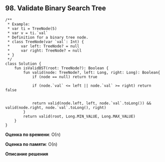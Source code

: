 ## 98. Validate Binary Search Tree


```
/**
 * Example:
 * var ti = TreeNode(5)
 * var v = ti.`val`
 * Definition for a binary tree node.
 * class TreeNode(var `val`: Int) {
 *     var left: TreeNode? = null
 *     var right: TreeNode? = null
 * }
 */
class Solution {
    fun isValidBST(root: TreeNode?): Boolean {
        fun valid(node: TreeNode?, left: Long, right: Long): Boolean{
            if (node == null) return true

            if (node.`val` <= left || node.`val` >= right) return false


            return valid(node.left, left, node.`val`.toLong()) && valid(node.right, node.`val`.toLong(), right)
        }
        return valid(root, Long.MIN_VALUE, Long.MAX_VALUE)
    }
}

```

**Оценка по времени**: О(n)


**Оценка по памяти**: О(n)


**Описание решения**
```

```

